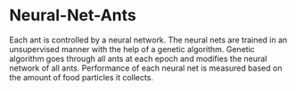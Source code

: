 # Neural-Net-Ants
Each ant is controlled by a neural network. The neural nets are trained in an unsupervised manner with the help of a genetic algorithm. 
Genetic algorithm goes through all ants at each epoch and modifies the neural network of all ants. Performance of each neural net is measured based on the amount of food particles it collects.

